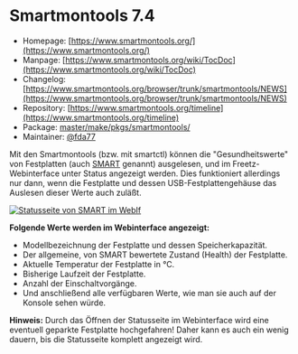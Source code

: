 # Smartmontools 7.4
 - Homepage: [https://www.smartmontools.org/](https://www.smartmontools.org/)
 - Manpage: [https://www.smartmontools.org/wiki/TocDoc](https://www.smartmontools.org/wiki/TocDoc)
 - Changelog: [https://www.smartmontools.org/browser/trunk/smartmontools/NEWS](https://www.smartmontools.org/browser/trunk/smartmontools/NEWS)
 - Repository: [https://www.smartmontools.org/timeline](https://www.smartmontools.org/timeline)
 - Package: [master/make/pkgs/smartmontools/](https://github.com/Freetz-NG/freetz-ng/tree/master/make/pkgs/smartmontools/)
 - Maintainer: [@fda77](https://github.com/fda77)

Mit den Smartmontools (bzw. mit smartctl) können die
"Gesundheitswerte" von Festplatten (auch
[SMART](http://smartmontools.sourceforge.net/man/smartctl.8.html)
genannt) ausgelesen, und im Freetz-Webinterface unter Status angezeigt
werden. Dies funktioniert allerdings nur dann, wenn die Festplatte und
dessen USB-Festplattengehäuse das Auslesen dieser Werte auch zuläßt.

[![Statusseite von SMART im WebIf](../screenshots/244_md.png)](../screenshots/244.png)

**Folgende Werte werden im Webinterface angezeigt:**

-   Modellbezeichnung der Festplatte und dessen Speicherkapazität.
-   Der allgemeine, von SMART bewertete Zustand (Health) der
    Festplatte.
-   Aktuelle Temperatur der Festplatte in °C.
-   Bisherige Laufzeit der Festplatte.
-   Anzahl der Einschaltvorgänge.
-   Und anschließend alle verfügbaren Werte, wie man sie auch auf der
    Konsole sehen würde.

**Hinweis:**
Durch das Öffnen der Statusseite im Webinterface wird eine eventuell
geparkte Festplatte hochgefahren! Daher kann es auch ein wenig dauern,
bis die Statusseite komplett angezeigt wird.

